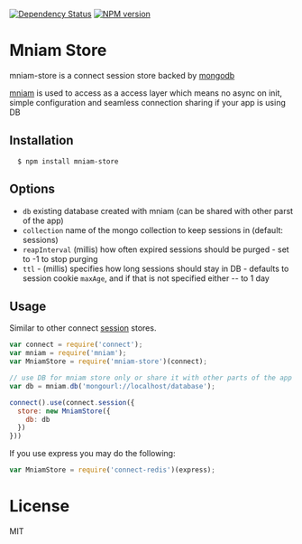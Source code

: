 [![Dependency Status](https://gemnasium.com/code42day/mniam-store.png)](https://gemnasium.com/code42day/mniam-store)
[![NPM version](https://badge.fury.io/js/mniam-store.png)](http://badge.fury.io/js/mniam-store)

# Mniam Store

mniam-store is a connect session store backed by [mongodb][]

[mniam][] is used to access as a access layer which means no async on init, simple configuration and
seamless connection sharing if your app is using DB

## Installation

	  $ npm install mniam-store

## Options

- `db` existing database created with mniam (can be shared with other parst of the app)
- `collection` name of the mongo collection to keep sessions in (default: sessions)
- `reapInterval` (millis) how often expired sessions should be purged - set to -1 to stop purging
- `ttl` - (millis) specifies how long sessions should stay in DB - defaults to session cookie
  `maxAge`, and if that is not specified either -- to 1 day

## Usage

Similar to other connect [session][] stores.

```javascript
var connect = require('connect');
var mniam = require('mniam');
var MniamStore = require('mniam-store')(connect);

// use DB for mniam store only or share it with other parts of the app
var db = mniam.db('mongourl://localhost/database');

connect().use(connect.session({
  store: new MniamStore({
    db: db
  })
}))
```

If you use express you may do the following:

```javascript
var MniamStore = require('connect-redis')(express);
```

# License

MIT

[express]: http://expressjs.com
[mongodb]: http://www.mongodb.org
[connect]: http://www.senchalabs.org/connect
[session]: http://www.senchalabs.org/connect/session
[mniam]: http://npmjs.org/package/mniam
